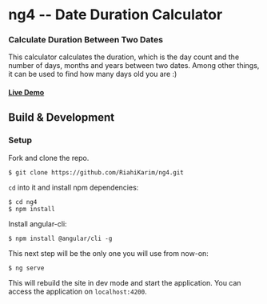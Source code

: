 # ng4 -- Date Duration Calculator

### Calculate Duration Between Two Dates

This calculator calculates the duration, which is the day count and the number of days, months and years between two dates. Among other things, it can be used to find how many days old you are  :)
#### [Live Demo](https://riahikarim.github.io/ng4/dist/)
## Build & Development
### Setup

Fork and clone the repo. 
```shell
$ git clone https://github.com/RiahiKarim/ng4.git
```

`cd` into it and install npm dependencies:

```shell
$ cd ng4
$ npm install
```

Install angular-cli:

```shell
$ npm install @angular/cli -g
```

This next step will be the only one you will use from now-on:

```shell
$ ng serve
```

This will rebuild the site in dev mode and start the application. You can access the application on `localhost:4200`.
